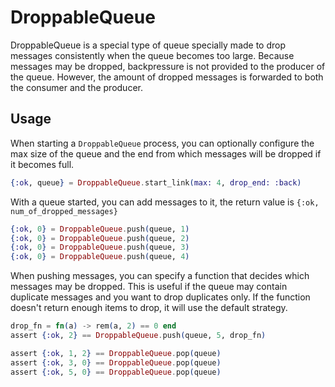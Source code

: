 # DroppableQueue

DroppableQueue is a special type of queue specially made to drop messages consistently when the queue becomes too large.
Because messages may be dropped, backpressure is not provided to the producer of the queue. However, the amount of dropped messages is forwarded to both the consumer and the producer.

## Usage

When starting a `DroppableQueue` process, you can optionally configure the max size of the queue and the end from which messages will be dropped if it becomes full.

```elixir
{:ok, queue} = DroppableQueue.start_link(max: 4, drop_end: :back)
```

With a queue started, you can add messages to it, the return value is `{:ok, num_of_dropped_messages}`

```elixir
{:ok, 0} = DroppableQueue.push(queue, 1)
{:ok, 0} = DroppableQueue.push(queue, 2)
{:ok, 0} = DroppableQueue.push(queue, 3)
{:ok, 0} = DroppableQueue.push(queue, 4)
```

When pushing messages, you can specify a function that decides which messages may be dropped. This is useful if the queue may contain duplicate messages and you want to drop duplicates only. If the function doesn't return enough items to drop, it will use the default strategy.

```elixir
drop_fn = fn(a) -> rem(a, 2) == 0 end
assert {:ok, 2} == DroppableQueue.push(queue, 5, drop_fn)

assert {:ok, 1, 2} == DroppableQueue.pop(queue)
assert {:ok, 3, 0} == DroppableQueue.pop(queue)
assert {:ok, 5, 0} == DroppableQueue.pop(queue)
```

